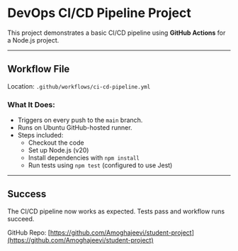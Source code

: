 # DevOps CI/CD Pipeline Project

This project demonstrates a basic CI/CD pipeline using **GitHub Actions** for a Node.js project.

---

## Workflow File

Location: `.github/workflows/ci-cd-pipeline.yml`

### What It Does:
- Triggers on every push to the `main` branch.
- Runs on Ubuntu GitHub-hosted runner.
- Steps included:
  -  Checkout the code
  -  Set up Node.js (v20)
  -  Install dependencies with `npm install`
  -  Run tests using `npm test` (configured to use Jest)

---

##  Success

The CI/CD pipeline now works as expected. Tests pass and workflow runs succeed.

GitHub Repo: [https://github.com/Amoghajeevi/student-project](https://github.com/Amoghajeevi/student-project)
